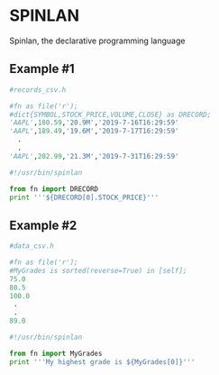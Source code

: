 # SPINLAN
Spinlan, the declarative programming language 

## Example #1

```python 
#records_csv.h

#fn as file('r');
#dict{SYMBOL,STOCK_PRICE,VOLUME,CLOSE} as DRECORD;
'AAPL',180.59,'20.9M','2019-7-16T16:29:59'
'AAPL',189.49,'19.6M','2019-7-17T16:29:59'
  .
  .
'AAPL',202.99,'21.3M','2019-7-31T16:29:59'
```


```python  
#!/usr/bin/spinlan

from fn import DRECORD
print '''${DRECORD[0].STOCK_PRICE}'''

```

## Example #2

```python
#data_csv.h

#fn as file('r');
#MyGrades is sorted(reverse=True) in [self];
75.0
80.5
100.0
 .
 .
89.0
```

```python
#!/usr/bin/spinlan

from fn import MyGrades
print '''My highest grade is ${MyGrades[0]}'''
```
